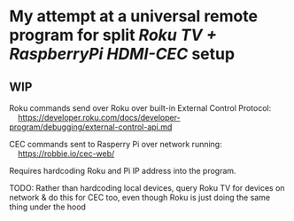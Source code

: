#  My attempt at a universal remote program for split _Roku TV + RaspberryPi HDMI-CEC_ setup

## WIP

Roku commands send over Roku over built-in External Control Protocol:\
&nbsp;&nbsp;&nbsp;&nbsp;https://developer.roku.com/docs/developer-program/debugging/external-control-api.md

CEC commands sent to Rasperry Pi over network running:\
&nbsp;&nbsp;&nbsp;&nbsp;https://robbie.io/cec-web/

Requires hardcoding Roku and Pi IP address into the program.

TODO: Rather than hardcoding local devices, query Roku TV for devices on network
            & do this for CEC too, even though Roku is just doing the same thing under the hood

